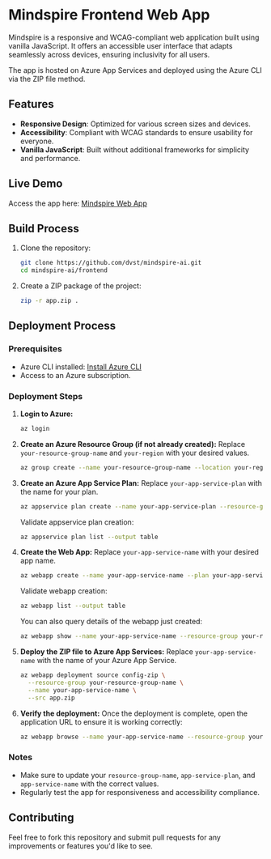# Mindspire Frontend Web App

Mindspire is a responsive and WCAG-compliant web application built using vanilla JavaScript. It offers an accessible user interface that adapts seamlessly across devices, ensuring inclusivity for all users.

The app is hosted on Azure App Services and deployed using the Azure CLI via the ZIP file method. 

## Features

- **Responsive Design**: Optimized for various screen sizes and devices.
- **Accessibility**: Compliant with WCAG standards to ensure usability for everyone.
- **Vanilla JavaScript**: Built without additional frameworks for simplicity and performance.

## Live Demo

Access the app here: [Mindspire Web App](https://mindspire-webapp.azurewebsites.net)

## Build Process

1. Clone the repository:
   ```bash
   git clone https://github.com/dvst/mindspire-ai.git
   cd mindspire-ai/frontend
   ```

2. Create a ZIP package of the project:
   ```bash
   zip -r app.zip .
   ```

## Deployment Process

### Prerequisites

- Azure CLI installed: [Install Azure CLI](https://learn.microsoft.com/en-us/cli/azure/install-azure-cli)
- Access to an Azure subscription.

### Deployment Steps

1. **Login to Azure:**
   ```bash
   az login
   ```

2. **Create an Azure Resource Group (if not already created):**
   Replace `your-resource-group-name` and `your-region` with your desired values.
   ```bash
   az group create --name your-resource-group-name --location your-region
   ```

3. **Create an Azure App Service Plan:**
   Replace `your-app-service-plan` with the name for your plan.
   ```bash
   az appservice plan create --name your-app-service-plan --resource-group your-resource-group-name --sku F1
   ```

   Validate appservice plan creation:
   ```bash
   az appservice plan list --output table
   ```

4. **Create the Web App:**
   Replace `your-app-service-name` with your desired app name.
   ```bash
   az webapp create --name your-app-service-name --plan your-app-service-plan --resource-group your-resource-group-name
   ```

   Validate webapp creation:
   ```bash
   az webapp list --output table
   ```

   You can also query details of the webapp just created:
   ```bash
   az webapp show --name your-app-service-name --resource-group your-resource-group-name --query "state"
   ```

5. **Deploy the ZIP file to Azure App Services:**
   Replace `your-app-service-name` with the name of your Azure App Service.
   ```bash
   az webapp deployment source config-zip \
     --resource-group your-resource-group-name \
     --name your-app-service-name \
     --src app.zip
   ```

6. **Verify the deployment:**
   Once the deployment is complete, open the application URL to ensure it is working correctly:
   ```bash
   az webapp browse --name your-app-service-name --resource-group your-resource-group-name
   ```

### Notes

- Make sure to update your `resource-group-name`, `app-service-plan`, and `app-service-name` with the correct values.
- Regularly test the app for responsiveness and accessibility compliance.

## Contributing

Feel free to fork this repository and submit pull requests for any improvements or features you'd like to see.


